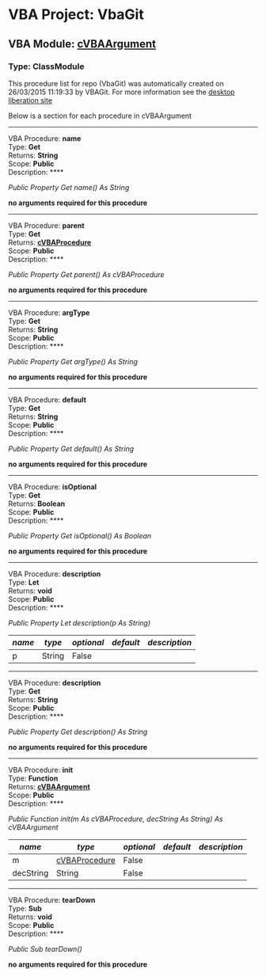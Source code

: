 # VBA Project: **VbaGit**
## VBA Module: **[cVBAArgument](/libraries/cVBAArgument.cls "source is here")**
### Type: ClassModule  

This procedure list for repo (VbaGit) was automatically created on 26/03/2015 11:19:33 by VBAGit.
For more information see the [desktop liberation site](http://ramblings.mcpher.com/Home/excelquirks/drivesdk/gettinggithubready "desktop liberation")

Below is a section for each procedure in cVBAArgument

---
VBA Procedure: **name**  
Type: **Get**  
Returns: **String**  
Scope: **Public**  
Description: ****  

*Public Property Get name() As String*  

**no arguments required for this procedure**


---
VBA Procedure: **parent**  
Type: **Get**  
Returns: **[cVBAProcedure](/libraries/cVBAProcedure_cls.md "cVBAProcedure")**  
Scope: **Public**  
Description: ****  

*Public Property Get parent() As cVBAProcedure*  

**no arguments required for this procedure**


---
VBA Procedure: **argType**  
Type: **Get**  
Returns: **String**  
Scope: **Public**  
Description: ****  

*Public Property Get argType() As String*  

**no arguments required for this procedure**


---
VBA Procedure: **default**  
Type: **Get**  
Returns: **String**  
Scope: **Public**  
Description: ****  

*Public Property Get default() As String*  

**no arguments required for this procedure**


---
VBA Procedure: **isOptional**  
Type: **Get**  
Returns: **Boolean**  
Scope: **Public**  
Description: ****  

*Public Property Get isOptional() As Boolean*  

**no arguments required for this procedure**


---
VBA Procedure: **description**  
Type: **Let**  
Returns: **void**  
Scope: **Public**  
Description: ****  

*Public Property Let description(p As String)*  

*name*|*type*|*optional*|*default*|*description*
---|---|---|---|---
p|String|False||


---
VBA Procedure: **description**  
Type: **Get**  
Returns: **String**  
Scope: **Public**  
Description: ****  

*Public Property Get description() As String*  

**no arguments required for this procedure**


---
VBA Procedure: **init**  
Type: **Function**  
Returns: **[cVBAArgument](/libraries/cVBAArgument_cls.md "cVBAArgument")**  
Scope: **Public**  
Description: ****  

*Public Function init(m As cVBAProcedure, decString As String) As cVBAArgument*  

*name*|*type*|*optional*|*default*|*description*
---|---|---|---|---
m|[cVBAProcedure](/libraries/cVBAProcedure_cls.md "cVBAProcedure")|False||
decString|String|False||


---
VBA Procedure: **tearDown**  
Type: **Sub**  
Returns: **void**  
Scope: **Public**  
Description: ****  

*Public Sub tearDown()*  

**no arguments required for this procedure**
